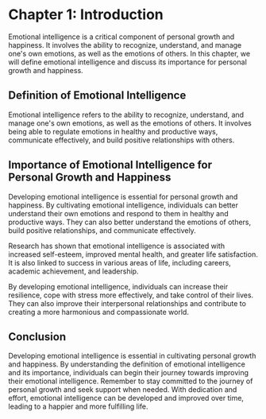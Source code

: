 Chapter 1: Introduction
=======================

Emotional intelligence is a critical component of personal growth and happiness. It involves the ability to recognize, understand, and manage one's own emotions, as well as the emotions of others. In this chapter, we will define emotional intelligence and discuss its importance for personal growth and happiness.

Definition of Emotional Intelligence
------------------------------------

Emotional intelligence refers to the ability to recognize, understand, and manage one's own emotions, as well as the emotions of others. It involves being able to regulate emotions in healthy and productive ways, communicate effectively, and build positive relationships with others.

Importance of Emotional Intelligence for Personal Growth and Happiness
----------------------------------------------------------------------

Developing emotional intelligence is essential for personal growth and happiness. By cultivating emotional intelligence, individuals can better understand their own emotions and respond to them in healthy and productive ways. They can also better understand the emotions of others, build positive relationships, and communicate effectively.

Research has shown that emotional intelligence is associated with increased self-esteem, improved mental health, and greater life satisfaction. It is also linked to success in various areas of life, including careers, academic achievement, and leadership.

By developing emotional intelligence, individuals can increase their resilience, cope with stress more effectively, and take control of their lives. They can also improve their interpersonal relationships and contribute to creating a more harmonious and compassionate world.

Conclusion
----------

Developing emotional intelligence is essential in cultivating personal growth and happiness. By understanding the definition of emotional intelligence and its importance, individuals can begin their journey towards improving their emotional intelligence. Remember to stay committed to the journey of personal growth and seek support when needed. With dedication and effort, emotional intelligence can be developed and improved over time, leading to a happier and more fulfilling life.
